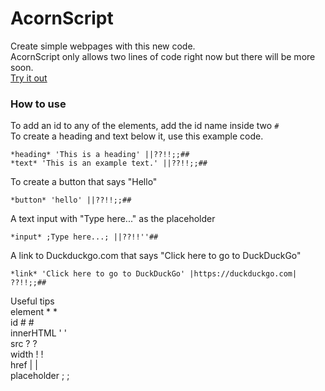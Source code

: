 # AcornScript
Create simple webpages with this new code.  
AcornScript only allows two lines of code right now but there will be more soon.  
[Try it out](https://lb123658.github.io/AcornScript/)
### How to use
To add an id to any of the elements, add the id name inside two ```#```  
To create a heading and text below it, use this example code. 
```
*heading* 'This is a heading' ||??!!;;##
*text* 'This is an example text.' ||??!!;;##
```
To create a button that says "Hello" 
```
*button* 'hello' ||??!!;;##
```  
A text input with "Type here..." as the placeholder 
```
*input* ;Type here...; ||??!!''##
```  
A link to Duckduckgo.com that says "Click here to go to DuckDuckGo" 
```
*link* 'Click here to go to DuckDuckGo' |https://duckduckgo.com| ??!!;;##
```  
Useful tips  
element * *  
id # #  
innerHTML ' '  
src ? ?  
width ! !   
href | |  
placeholder ; ;  
